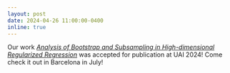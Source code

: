 ```yaml
---
layout: post
date: 2024-04-26 11:00:00-0400
inline: true
---
```


Our work [*Analysis of Bootstrap and Subsampling in High-dimensional Regularized Regression*](https://arxiv.org/abs/2402.13622) was accepted for publication at UAI 2024! Come check it out in Barcelona in July!

